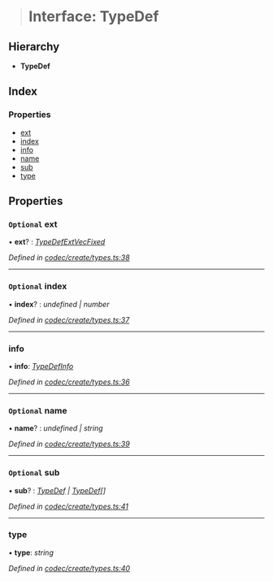 > # Interface: TypeDef

## Hierarchy

* **TypeDef**

## Index

### Properties

* [ext](_codec_create_types_.typedef.md#optional-ext)
* [index](_codec_create_types_.typedef.md#optional-index)
* [info](_codec_create_types_.typedef.md#info)
* [name](_codec_create_types_.typedef.md#optional-name)
* [sub](_codec_create_types_.typedef.md#optional-sub)
* [type](_codec_create_types_.typedef.md#type)

## Properties

### `Optional` ext

• **ext**? : *[TypeDefExtVecFixed](_codec_create_types_.typedefextvecfixed.md)*

*Defined in [codec/create/types.ts:38](https://github.com/polkadot-js/api/blob/4115b8a/packages/types/src/codec/create/types.ts#L38)*

___

### `Optional` index

• **index**? : *undefined | number*

*Defined in [codec/create/types.ts:37](https://github.com/polkadot-js/api/blob/4115b8a/packages/types/src/codec/create/types.ts#L37)*

___

###  info

• **info**: *[TypeDefInfo](../enums/_codec_create_types_.typedefinfo.md)*

*Defined in [codec/create/types.ts:36](https://github.com/polkadot-js/api/blob/4115b8a/packages/types/src/codec/create/types.ts#L36)*

___

### `Optional` name

• **name**? : *undefined | string*

*Defined in [codec/create/types.ts:39](https://github.com/polkadot-js/api/blob/4115b8a/packages/types/src/codec/create/types.ts#L39)*

___

### `Optional` sub

• **sub**? : *[TypeDef](_codec_create_types_.typedef.md) | [TypeDef](_codec_create_types_.typedef.md)[]*

*Defined in [codec/create/types.ts:41](https://github.com/polkadot-js/api/blob/4115b8a/packages/types/src/codec/create/types.ts#L41)*

___

###  type

• **type**: *string*

*Defined in [codec/create/types.ts:40](https://github.com/polkadot-js/api/blob/4115b8a/packages/types/src/codec/create/types.ts#L40)*